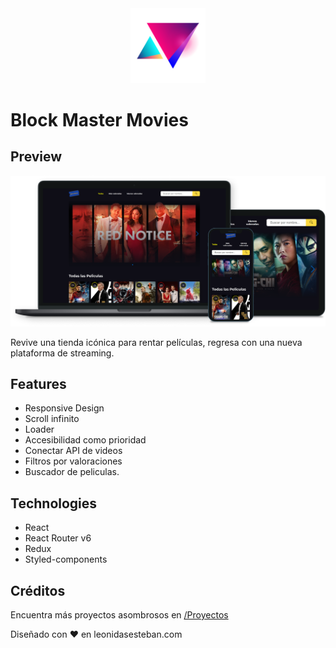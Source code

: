<div align="center">
<img width="120px"  src="https://raw.githubusercontent.com/no-te-rindas/logo/main/Logo/LeonidasEsteban-destello-envolvente-cuadrada.png" />
</div>

# Block Master Movies

## Preview

<div align="center">
<img width="600px"    src="https://raw.githubusercontent.com/DavidMarioLC/WebApplication-BlockMaster/main/preview.png" />
</div>

Revive una tienda icónica para rentar películas, regresa con una nueva plataforma de streaming.

## Features

- Responsive Design
- Scroll infinito
- Loader
- Accesibilidad como prioridad
- Conectar API de videos
- Filtros por valoraciones
- Buscador de peliculas.

## Technologies

- React
- React Router v6
- Redux
- Styled-components

## Créditos

Encuentra más proyectos asombrosos en [/Proyectos](https://leonidasesteban.com/proyectos)

Diseñado con ♥️ en leonidasesteban.com
